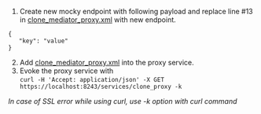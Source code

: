 1. Create new mocky endpoint with following payload and replace line #13 in [clone_mediator_proxy.xml](clone_mediator_proxy.xml) with new endpoint.
```
{
   "key": "value"
}
```
2. Add [clone_mediator_proxy.xml](clone_mediator_proxy.xml) into the proxy service.
3. Evoke the proxy service with
<br>`curl -H 'Accept: application/json' -X GET https://localhost:8243/services/clone_proxy -k`

<i>In case of SSL error while using curl, use -k option with curl command</i>